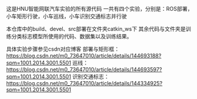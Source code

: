 这是HNU智能网联汽车实验的所有源代码
一共有四个实验，分别是：ROS部署，小车矩形行驶，小车巡线，小车识别交通标志并行驶

本仓库中的build、devel、src部署在文件夹catkin_ws下
其余代码与文件夹是训练分类标志模型所使用的代码、数据集以及训练结果。

具体实验步骤参见csdn对应博客
部署与矩形框：https://blog.csdn.net/m0_73647010/article/details/144693188?spm=1001.2014.3001.5501
巡线：https://blog.csdn.net/m0_73647010/article/details/144693597?spm=1001.2014.3001.5501
识别交通标志：https://blog.csdn.net/m0_73647010/article/details/144334925?spm=1001.2014.3001.5501
